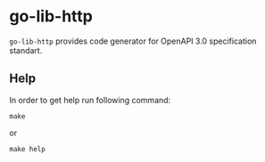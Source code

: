 # go-lib-http

`go-lib-http` provides code generator for OpenAPI 3.0 specification standart.

## Help

In order to get help run following command:

```shell
make
```

or

```shell
make help
```

